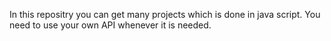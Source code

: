 In this repositry you can get many projects which is done in java script.
You need to use your own API whenever it is needed.